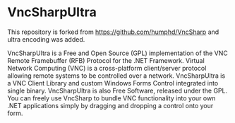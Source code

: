 # VncSharpUltra

This repository is forked from https://github.com/humphd/VncSharp and ultra encoding was added. 

VncSharpUltra is a Free and Open Source (GPL) implementation of the VNC Remote Framebuffer (RFB) Protocol for the .NET Framework. Virtual Network Computing (VNC) is a cross-platform client/server protocol allowing remote systems to be controlled over a network. VncSharpUltra is a VNC Client Library and custom Windows Forms Control integrated into single binary. VncSharpUltra is also Free Software, released under the GPL. You can freely use VncSharp to bundle VNC functionality into your own .NET applications simply by dragging and dropping a control onto your form.
